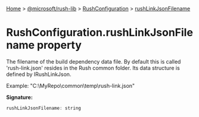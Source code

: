 [Home](./index) &gt; [@microsoft/rush-lib](./rush-lib.md) &gt; [RushConfiguration](./rush-lib.rushconfiguration.md) &gt; [rushLinkJsonFilename](./rush-lib.rushconfiguration.rushlinkjsonfilename.md)

# RushConfiguration.rushLinkJsonFilename property

The filename of the build dependency data file. By default this is called 'rush-link.json' resides in the Rush common folder. Its data structure is defined by IRushLinkJson.

Example: "C:\\MyRepo\\common\\temp\\rush-link.json"

**Signature:**
```javascript
rushLinkJsonFilename: string
```
